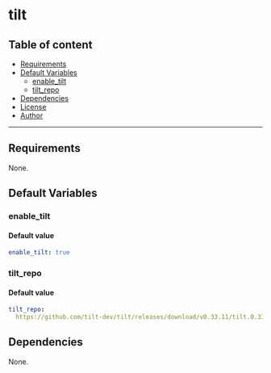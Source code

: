 # tilt

## Table of content

- [Requirements](#requirements)
- [Default Variables](#default-variables)
  - [enable_tilt](#enable_tilt)
  - [tilt_repo](#tilt_repo)
- [Dependencies](#dependencies)
- [License](#license)
- [Author](#author)

---

## Requirements

None.

## Default Variables

### enable_tilt

#### Default value

```YAML
enable_tilt: true
```

### tilt_repo

#### Default value

```YAML
tilt_repo: 
  https://github.com/tilt-dev/tilt/releases/download/v0.33.11/tilt.0.33.11.linux.x86_64.tar.gz
```



## Dependencies

None.
